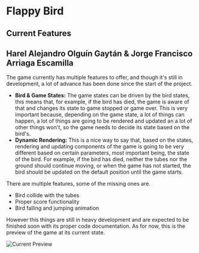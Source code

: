 # Flappy Bird

## Current Features

## Harel Alejandro Olguín Gaytán & Jorge Francisco Arriaga Escamilla

The game currently has multiple features to offer, and though it's still in development, a lot of advance has been done since the start of the project.

- **Bird & Game States:**
  The game states can be driven by the bird states, this means that, for example, if the bird has died, the game is aware of that and changes its state to game stopped or game over. This is very important because, depending on the game state, a lot of things can happen, a lot of things are going to be rendered and updated an a lot of other things won't, so the game needs to decide its state based on the bird's.
- **Dynamic Rendering:**
  This is a nice way to say that, based on the states, rendering and updating components of the game is going to be very different based on certain parameters, most important being, the state of the bird. For example, if the bird has died, neither the tubes nor the ground should continue moving, or when the game has not started, the bird should be updated on the default position until the game starts.

There are multiple features, some of the missing ones are.

- Bird collide with the tubes
- Proper score functionality
- Bird falling and jumping animation

However this things are still in heavy development and are expected to be finished soon with its proper code documentation. As for now, this is the preview of the game at its current state.

![Current Preview](Markdown/current.gif)
